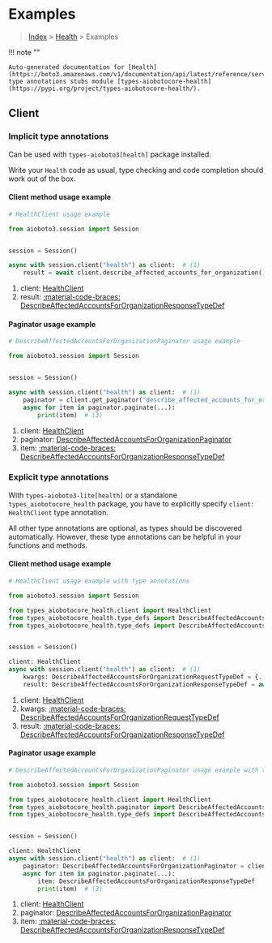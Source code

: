 # Examples

> [Index](../README.md) > [Health](./README.md) > Examples

!!! note ""

    Auto-generated documentation for [Health](https://boto3.amazonaws.com/v1/documentation/api/latest/reference/services/health.html#health)
    type annotations stubs module [types-aiobotocore-health](https://pypi.org/project/types-aiobotocore-health/).

## Client

### Implicit type annotations

Can be used with `types-aioboto3[health]` package installed.

Write your `Health` code as usual,
type checking and code completion should work out of the box.



#### Client method usage example

```python
# HealthClient usage example

from aioboto3.session import Session


session = Session()

async with session.client("health") as client:  # (1)
    result = await client.describe_affected_accounts_for_organization()  # (2)
```

1. client: [HealthClient](./client.md)
2. result: [:material-code-braces: DescribeAffectedAccountsForOrganizationResponseTypeDef](./type_defs.md#describeaffectedaccountsfororganizationresponsetypedef)



#### Paginator usage example

```python
# DescribeAffectedAccountsForOrganizationPaginator usage example

from aioboto3.session import Session


session = Session()

async with session.client("health") as client:  # (1)
    paginator = client.get_paginator("describe_affected_accounts_for_organization")  # (2)
    async for item in paginator.paginate(...):
        print(item)  # (3)
```

1. client: [HealthClient](./client.md)
2. paginator: [DescribeAffectedAccountsForOrganizationPaginator](./paginators.md#describeaffectedaccountsfororganizationpaginator)
3. item: [:material-code-braces: DescribeAffectedAccountsForOrganizationResponseTypeDef](./type_defs.md#describeaffectedaccountsfororganizationresponsetypedef)




### Explicit type annotations

With `types-aioboto3-lite[health]`
or a standalone `types_aiobotocore_health` package, you have to explicitly specify
`client: HealthClient` type annotation.

All other type annotations are optional, as types should be discovered automatically.
However, these type annotations can be helpful in your functions and methods.


#### Client method usage example

```python
# HealthClient usage example with type annotations

from aioboto3.session import Session

from types_aiobotocore_health.client import HealthClient
from types_aiobotocore_health.type_defs import DescribeAffectedAccountsForOrganizationResponseTypeDef
from types_aiobotocore_health.type_defs import DescribeAffectedAccountsForOrganizationRequestTypeDef


session = Session()

client: HealthClient
async with session.client("health") as client:  # (1)
    kwargs: DescribeAffectedAccountsForOrganizationRequestTypeDef = {...}  # (2)
    result: DescribeAffectedAccountsForOrganizationResponseTypeDef = await client.describe_affected_accounts_for_organization(**kwargs)  # (3)
```

1. client: [HealthClient](./client.md)
2. kwargs: [:material-code-braces: DescribeAffectedAccountsForOrganizationRequestTypeDef](./type_defs.md#describeaffectedaccountsfororganizationrequesttypedef)
3. result: [:material-code-braces: DescribeAffectedAccountsForOrganizationResponseTypeDef](./type_defs.md#describeaffectedaccountsfororganizationresponsetypedef)



#### Paginator usage example

```python
# DescribeAffectedAccountsForOrganizationPaginator usage example with type annotations

from aioboto3.session import Session

from types_aiobotocore_health.client import HealthClient
from types_aiobotocore_health.paginator import DescribeAffectedAccountsForOrganizationPaginator
from types_aiobotocore_health.type_defs import DescribeAffectedAccountsForOrganizationResponseTypeDef


session = Session()

client: HealthClient
async with session.client("health") as client:  # (1)
    paginator: DescribeAffectedAccountsForOrganizationPaginator = client.get_paginator("describe_affected_accounts_for_organization")  # (2)
    async for item in paginator.paginate(...):
        item: DescribeAffectedAccountsForOrganizationResponseTypeDef
        print(item)  # (3)
```

1. client: [HealthClient](./client.md)
2. paginator: [DescribeAffectedAccountsForOrganizationPaginator](./paginators.md#describeaffectedaccountsfororganizationpaginator)
3. item: [:material-code-braces: DescribeAffectedAccountsForOrganizationResponseTypeDef](./type_defs.md#describeaffectedaccountsfororganizationresponsetypedef)




